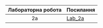 | Лабораторна робота | Посилання  |
|:---:|---------|
|  2a | [Lab_2a](https://github.com/yuriiurshanskyi/labs/tree/main/lab%202a)|
